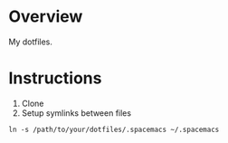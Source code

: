 # Overview
My dotfiles.

# Instructions
1. Clone
2. Setup symlinks between files

```
ln -s /path/to/your/dotfiles/.spacemacs ~/.spacemacs
```
